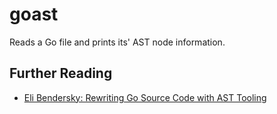 # goast

Reads a Go file and prints its' AST node information.

## Further Reading

- [Eli Bendersky: Rewriting Go Source Code with AST Tooling](https://eli.thegreenplace.net/2021/rewriting-go-source-code-with-ast-tooling/)
